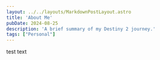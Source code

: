 ```yaml
---
layout: ../../layouts/MarkdownPostLayout.astro
title: 'About Me'
pubDate: 2024-08-25
description: 'A brief summary of my Destiny 2 journey.'
tags: ["Personal"]
---
```

test text